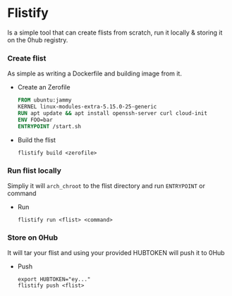 # Flistify

Is a simple tool that can create flists from scratch, run it locally & storing it on the 0hub registry.

### Create flist

As simple as writing a Dockerfile and building image from it.

- Create an Zerofile
  ```Dockerfile
  FROM ubuntu:jammy
  KERNEL linux-modules-extra-5.15.0-25-generic
  RUN apt update && apt install openssh-server curl cloud-init
  ENV FOO=bar
  ENTRYPOINT /start.sh
  ```
- Build the flist
  ```
  flistify build <zerofile>
  ```

### Run flist locally

Simpliy it will `arch_chroot` to the flist directory and run `ENTRYPOINT` or command

- Run
  ```
  flistify run <flist> <command>
  ```

### Store on 0Hub

It will tar your flist and using your provided HUBTOKEN will push it to 0Hub

- Push
  ```
  export HUBTOKEN="ey..."
  flistify push <flist>
  ```
